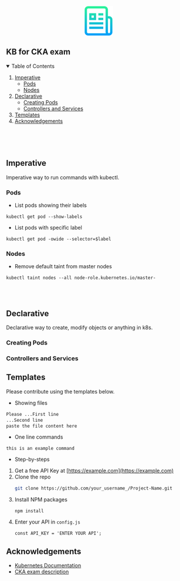 <!-- PROJECT LOGO -->
<br />
<p align="center">
    <a href="#kb-for-cka-exam">
    <img src="images/logo.png" alt="Logo" width="80" height="80">
    </a>

<!-- Main -->
## KB for CKA exam



<!-- TABLE OF CONTENTS -->
<details open="open">
  <summary>Table of Contents</summary>
  <ol>
    <li>
      <a href="#imperative">Imperative</a>
      <ul>
        <li><a href="#pods">Pods</a></li>
        <li><a href="#nodes">Nodes</a></li>
      </ul>
    </li>
    <li>
      <a href="#getting-started">Declarative</a>
      <ul>
        <li><a href="#creating-pods">Creating Pods</a></li>
        <li><a href="#controllers-and-services">Controllers and Services</a></li>
      </ul>
    </li>
    <li><a href="#templates">Templates</a></li>
      <li><a href="#acknowledgements">Acknowledgements</a></li>
  </ol>
</details>

<br />
<br />
<br />

<!-- Imperative -->
## Imperative


Imperative way to run commands with kubectl.


### Pods

* List pods showing their labels
<pre><code>kubectl get pod --show-labels</code></pre>

* List pods with specific label
<pre><code>kubectl get pod -owide --selector=$label</code></pre>

### Nodes
* Remove default taint from master nodes
<pre><code>kubectl taint nodes --all node-role.kubernetes.io/master-</code></pre>





<br />
<br />

<!-- Declarative -->
## Declarative
Declarative way to create, modify objects or anything in k8s.

### Creating Pods



### Controllers and Services


## Templates
Please contribute using the templates below.
* Showing files
<pre><code>Please ...First line
...Second line
paste the file content here
</code></pre>

* One line commands
<pre><code>this is an example command</code></pre>

* Step-by-steps
1. Get a free API Key at [https://example.com](https://example.com)
2. Clone the repo
   ```sh
   git clone https://github.com/your_username_/Project-Name.git
   ```
3. Install NPM packages
   ```sh
   npm install
   ```
4. Enter your API in `config.js`
   ```JS
   const API_KEY = 'ENTER YOUR API';
   ```



<!-- ACKNOWLEDGEMENTS -->
## Acknowledgements
* [Kubernetes Documentation](https://kubernetes.io/docs/reference/kubectl/cheatsheet/)
* [CKA exam description](https://www.cncf.io/certification/cka/)
